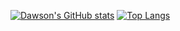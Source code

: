 
[![Dawson's GitHub stats](https://github-readme-stats.vercel.app/api?username=Dawsonkw)](https://github.com/anuraghazra/github-readme-stats)
[![Top Langs](https://github-readme-stats.vercel.app/api/top-langs/?username=Dawsonkw)](https://github.com/anuraghazra/github-readme-stats)



<!--
**Dawsonkw/dawsonkw** is a ✨ _special_ ✨ repository because its `README.md` (this file) appears on your GitHub profile.

Here are some ideas to get you started:

- 🔭 I’m currently working on ...
- 🌱 I’m currently learning ...
- 👯 I’m looking to collaborate on ...
- 🤔 I’m looking for help with ...
- 💬 Ask me about ...
- 📫 How to reach me: ...
- 😄 Pronouns: ...
- ⚡ Fun fact: ...
-->
